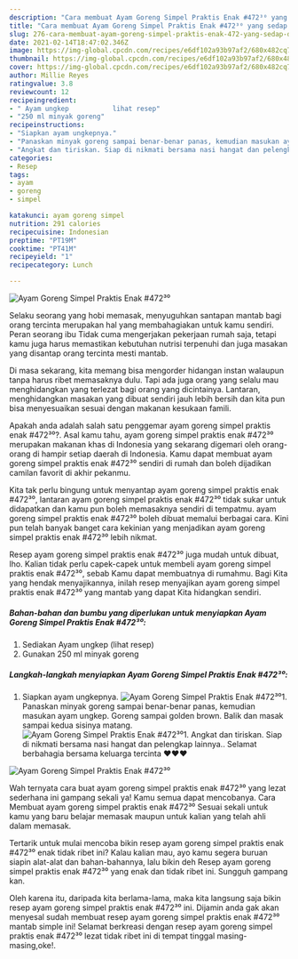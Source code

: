 ```yaml
---
description: "Cara membuat Ayam Goreng Simpel Praktis Enak #472³⁰ yang sedap dan Mudah Dibuat"
title: "Cara membuat Ayam Goreng Simpel Praktis Enak #472³⁰ yang sedap dan Mudah Dibuat"
slug: 276-cara-membuat-ayam-goreng-simpel-praktis-enak-472-yang-sedap-dan-mudah-dibuat
date: 2021-02-14T18:47:02.346Z
image: https://img-global.cpcdn.com/recipes/e6df102a93b97af2/680x482cq70/ayam-goreng-simpel-praktis-enak-472⁰-foto-resep-utama.jpg
thumbnail: https://img-global.cpcdn.com/recipes/e6df102a93b97af2/680x482cq70/ayam-goreng-simpel-praktis-enak-472⁰-foto-resep-utama.jpg
cover: https://img-global.cpcdn.com/recipes/e6df102a93b97af2/680x482cq70/ayam-goreng-simpel-praktis-enak-472⁰-foto-resep-utama.jpg
author: Millie Reyes
ratingvalue: 3.8
reviewcount: 12
recipeingredient:
- " Ayam ungkep           lihat resep"
- "250 ml minyak goreng"
recipeinstructions:
- "Siapkan ayam ungkepnya."
- "Panaskan minyak goreng sampai benar-benar panas, kemudian masukan ayam ungkep. Goreng sampai golden brown. Balik dan masak sampai kedua sisinya matang."
- "Angkat dan tiriskan. Siap di nikmati bersama nasi hangat dan pelengkap lainnya.. Selamat berbahagia bersama keluarga tercinta ❤❤❤"
categories:
- Resep
tags:
- ayam
- goreng
- simpel

katakunci: ayam goreng simpel 
nutrition: 291 calories
recipecuisine: Indonesian
preptime: "PT19M"
cooktime: "PT41M"
recipeyield: "1"
recipecategory: Lunch

---
```



![Ayam Goreng Simpel Praktis Enak #472³⁰](https://img-global.cpcdn.com/recipes/e6df102a93b97af2/680x482cq70/ayam-goreng-simpel-praktis-enak-472⁰-foto-resep-utama.jpg)

Selaku seorang yang hobi memasak, menyuguhkan santapan mantab bagi orang tercinta merupakan hal yang membahagiakan untuk kamu sendiri. Peran seorang ibu Tidak cuma mengerjakan pekerjaan rumah saja, tetapi kamu juga harus memastikan kebutuhan nutrisi terpenuhi dan juga masakan yang disantap orang tercinta mesti mantab.

Di masa  sekarang, kita memang bisa mengorder hidangan instan walaupun tanpa harus ribet memasaknya dulu. Tapi ada juga orang yang selalu mau menghidangkan yang terlezat bagi orang yang dicintainya. Lantaran, menghidangkan masakan yang dibuat sendiri jauh lebih bersih dan kita pun bisa menyesuaikan sesuai dengan makanan kesukaan famili. 



Apakah anda adalah salah satu penggemar ayam goreng simpel praktis enak #472³⁰?. Asal kamu tahu, ayam goreng simpel praktis enak #472³⁰ merupakan makanan khas di Indonesia yang sekarang digemari oleh orang-orang di hampir setiap daerah di Indonesia. Kamu dapat membuat ayam goreng simpel praktis enak #472³⁰ sendiri di rumah dan boleh dijadikan camilan favorit di akhir pekanmu.

Kita tak perlu bingung untuk menyantap ayam goreng simpel praktis enak #472³⁰, lantaran ayam goreng simpel praktis enak #472³⁰ tidak sukar untuk didapatkan dan kamu pun boleh memasaknya sendiri di tempatmu. ayam goreng simpel praktis enak #472³⁰ boleh dibuat memalui berbagai cara. Kini pun telah banyak banget cara kekinian yang menjadikan ayam goreng simpel praktis enak #472³⁰ lebih nikmat.

Resep ayam goreng simpel praktis enak #472³⁰ juga mudah untuk dibuat, lho. Kalian tidak perlu capek-capek untuk membeli ayam goreng simpel praktis enak #472³⁰, sebab Kamu dapat membuatnya di rumahmu. Bagi Kita yang hendak menyajikannya, inilah resep menyajikan ayam goreng simpel praktis enak #472³⁰ yang mantab yang dapat Kita hidangkan sendiri.

<!--inarticleads1-->

##### Bahan-bahan dan bumbu yang diperlukan untuk menyiapkan Ayam Goreng Simpel Praktis Enak #472³⁰:

1. Sediakan  Ayam ungkep           (lihat resep)
1. Gunakan 250 ml minyak goreng




<!--inarticleads2-->

##### Langkah-langkah menyiapkan Ayam Goreng Simpel Praktis Enak #472³⁰:

1. Siapkan ayam ungkepnya.
<img src="https://img-global.cpcdn.com/steps/9800df4cd32d523b/160x128cq70/ayam-goreng-simpel-praktis-enak-472⁰-langkah-memasak-1-foto.jpg" alt="Ayam Goreng Simpel Praktis Enak #472³⁰">1. Panaskan minyak goreng sampai benar-benar panas, kemudian masukan ayam ungkep. Goreng sampai golden brown. Balik dan masak sampai kedua sisinya matang.
<img src="https://img-global.cpcdn.com/steps/c7d24d05c204fe2f/160x128cq70/ayam-goreng-simpel-praktis-enak-472⁰-langkah-memasak-2-foto.jpg" alt="Ayam Goreng Simpel Praktis Enak #472³⁰">1. Angkat dan tiriskan. Siap di nikmati bersama nasi hangat dan pelengkap lainnya.. Selamat berbahagia bersama keluarga tercinta ❤❤❤
<img src="https://img-global.cpcdn.com/steps/f1cc78a1f2d51ea0/160x128cq70/ayam-goreng-simpel-praktis-enak-472⁰-langkah-memasak-3-foto.jpg" alt="Ayam Goreng Simpel Praktis Enak #472³⁰">



Wah ternyata cara buat ayam goreng simpel praktis enak #472³⁰ yang lezat sederhana ini gampang sekali ya! Kamu semua dapat mencobanya. Cara Membuat ayam goreng simpel praktis enak #472³⁰ Sesuai sekali untuk kamu yang baru belajar memasak maupun untuk kalian yang telah ahli dalam memasak.

Tertarik untuk mulai mencoba bikin resep ayam goreng simpel praktis enak #472³⁰ enak tidak ribet ini? Kalau kalian mau, ayo kamu segera buruan siapin alat-alat dan bahan-bahannya, lalu bikin deh Resep ayam goreng simpel praktis enak #472³⁰ yang enak dan tidak ribet ini. Sungguh gampang kan. 

Oleh karena itu, daripada kita berlama-lama, maka kita langsung saja bikin resep ayam goreng simpel praktis enak #472³⁰ ini. Dijamin anda gak akan menyesal sudah membuat resep ayam goreng simpel praktis enak #472³⁰ mantab simple ini! Selamat berkreasi dengan resep ayam goreng simpel praktis enak #472³⁰ lezat tidak ribet ini di tempat tinggal masing-masing,oke!.

